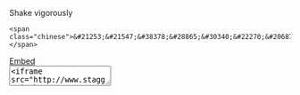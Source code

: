 <!doctype html>
<html>
<head>


  <script type="text/javascript" src="lib/paper.js"></script>
  <!--<script type="text/javascript" src="lib/dat.gui.min.js"></script>-->
  <script type="text/javascript" src="lib/Tween.js"></script>
  <script type="text/javascript" src="lib/traer.js"></script>
  
  <script type="text/javascript" src="lib/soundmanager2-nodebug-jsmin.js"></script>
  
  <script type="text/javascript"  src="src/jiggler.js"></script>
  <script type="text/paperscript" src="src/main.js" canvas="canvas"></script>
  
  <link href="src/style.css" media="screen" rel="stylesheet" type="text/css" />

  <title>Staggering Beauty</title>
  <meta name="title" content="Staggering Beauty" />
  <meta http-equiv="Content-Type" content="text/html; charset=utf-8">
  <meta name="Description" content="A website to remember." />
  <meta name="viewport" content="initial-scale=0.6,user-scalable=no" />
  <link rel="image_src" href="assets/poster.png" />
</head>
<body>

  <canvas id="canvas" resize></canvas>
  <script type="text/javascript">

    var _gaq = _gaq || [];
    _gaq.push(['_setAccount', 'UA-353220-16']);
    _gaq.push(['_trackPageview']);

    (function() {
      var ga = document.createElement('script'); ga.type = 'text/javascript'; ga.async = true;
      ga.src = ('https:' == document.location.protocol ? 'https://ssl' : 'http://www') + '.google-analytics.com/ga.js';
      var s = document.getElementsByTagName('script')[0]; s.parentNode.insertBefore(ga, s);
    })();

  </script>

  <div id="compat">
    <!-- It's way better on a desktop. -->
  </div>

  <div id="shake">
    Shake vigorously
  </div>

  <div id="warning">
    
    <span class="chinese">&#21253;&#21547;&#38378;&#28865;&#30340;&#22270;&#20687;</span>
  </div>

  <div id="enquiries">
    <a target="_top" href="mailto:enquirie>Enquiries</a>
    <a id="embed-button" href="#">Embed</a>
  </div>

  <div id="embed">
    <textarea id="embed-text">&lt;iframe src=&quot;http://www.staggeringbeauty.com/&quot; style=&quot;border: 1px inset #ddd&quot; width=&quot;498&quot; height=&quot;598&quot;&gt;&lt;/iframe&gt;</textarea>
  </div>
<script type="text/javascript">

var embedButton = document.getElementById('embed-button');
var embedShade = document.getElementById('embed');
var embedText = document.getElementById('embed-text');

embedButton.addEventListener('click', function(e) {
  e.preventDefault();
  embedShade.style.display = 'block';
  return false;
}, false);

embedShade.addEventListener('click', function() {
  embedShade.style.display = 'none';
}, false);

embedText.addEventListener('click', function(e) {
  e.preventDefault();
  e.stopPropagation();
  this.select();
  return false;
})
</script>
</body>
</html>
